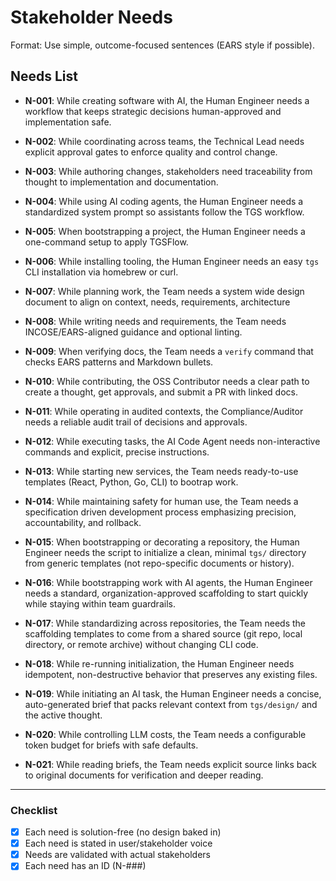 # Stakeholder Needs

Format: Use simple, outcome-focused sentences (EARS style if possible).  

## Needs List
- **N-001**: While creating software with AI, the Human Engineer needs a workflow that keeps strategic decisions human-approved and implementation safe.
- **N-002**: While coordinating across teams, the Technical Lead needs explicit approval gates to enforce quality and control change.
- **N-003**: While authoring changes, stakeholders need traceability from thought to implementation and documentation.
- **N-004**: While using AI coding agents, the Human Engineer needs a standardized system prompt so assistants follow the TGS workflow.
- **N-005**: When bootstrapping a project, the Human Engineer needs a one-command setup to apply TGSFlow.
- **N-006**: While installing tooling, the Human Engineer needs an easy `tgs` CLI installation via homebrew or curl.
- **N-007**: While planning work, the Team needs a system wide design document to align on context, needs, requirements, architecture
- **N-008**: While writing needs and requirements, the Team needs INCOSE/EARS-aligned guidance and optional linting.
- **N-009**: When verifying docs, the Team needs a `verify` command that checks EARS patterns and Markdown bullets.
- **N-010**: While contributing, the OSS Contributor needs a clear path to create a thought, get approvals, and submit a PR with linked docs.
- **N-011**: While operating in audited contexts, the Compliance/Auditor needs a reliable audit trail of decisions and approvals.
- **N-012**: While executing tasks, the AI Code Agent needs non-interactive commands and explicit, precise instructions.
- **N-013**: While starting new services, the Team needs ready-to-use templates (React, Python, Go, CLI) to bootrap work.
- **N-014**: While maintaining safety for human use, the Team needs a specification driven development process emphasizing precision, accountability, and rollback.

- **N-015**: When bootstrapping or decorating a repository, the Human Engineer needs the script to initialize a clean, minimal `tgs/` directory from generic templates (not repo-specific documents or history).

- **N-016**: While bootstrapping work with AI agents, the Human Engineer needs a standard, organization-approved scaffolding to start quickly while staying within team guardrails.
- **N-017**: While standardizing across repositories, the Team needs the scaffolding templates to come from a shared source (git repo, local directory, or remote archive) without changing CLI code.
- **N-018**: While re-running initialization, the Human Engineer needs idempotent, non-destructive behavior that preserves any existing files.

- **N-019**: While initiating an AI task, the Human Engineer needs a concise, auto-generated brief that packs relevant context from `tgs/design/` and the active thought.
- **N-020**: While controlling LLM costs, the Team needs a configurable token budget for briefs with safe defaults.
- **N-021**: While reading briefs, the Team needs explicit source links back to original documents for verification and deeper reading.

---

### Checklist
- [x] Each need is solution-free (no design baked in)  
- [x] Each need is stated in user/stakeholder voice  
- [x] Needs are validated with actual stakeholders  
- [x] Each need has an ID (N-###)  
